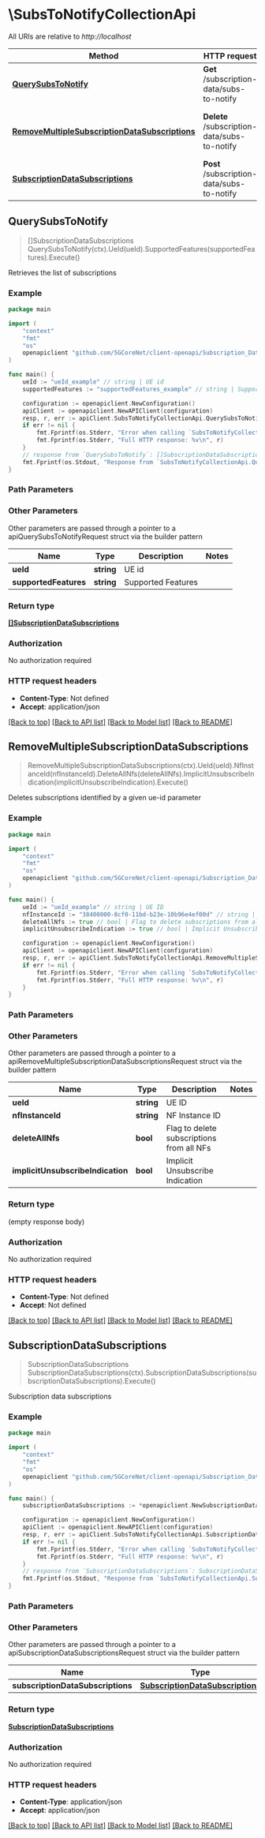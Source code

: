 # \SubsToNotifyCollectionApi

All URIs are relative to *http://localhost*

Method | HTTP request | Description
------------- | ------------- | -------------
[**QuerySubsToNotify**](SubsToNotifyCollectionApi.md#QuerySubsToNotify) | **Get** /subscription-data/subs-to-notify | Retrieves the list of subscriptions
[**RemoveMultipleSubscriptionDataSubscriptions**](SubsToNotifyCollectionApi.md#RemoveMultipleSubscriptionDataSubscriptions) | **Delete** /subscription-data/subs-to-notify | Deletes subscriptions identified by a given ue-id parameter
[**SubscriptionDataSubscriptions**](SubsToNotifyCollectionApi.md#SubscriptionDataSubscriptions) | **Post** /subscription-data/subs-to-notify | Subscription data subscriptions



## QuerySubsToNotify

> []SubscriptionDataSubscriptions QuerySubsToNotify(ctx).UeId(ueId).SupportedFeatures(supportedFeatures).Execute()

Retrieves the list of subscriptions

### Example

```go
package main

import (
    "context"
    "fmt"
    "os"
    openapiclient "github.com/5GCoreNet/client-openapi/Subscription_Data"
)

func main() {
    ueId := "ueId_example" // string | UE id
    supportedFeatures := "supportedFeatures_example" // string | Supported Features (optional)

    configuration := openapiclient.NewConfiguration()
    apiClient := openapiclient.NewAPIClient(configuration)
    resp, r, err := apiClient.SubsToNotifyCollectionApi.QuerySubsToNotify(context.Background()).UeId(ueId).SupportedFeatures(supportedFeatures).Execute()
    if err != nil {
        fmt.Fprintf(os.Stderr, "Error when calling `SubsToNotifyCollectionApi.QuerySubsToNotify``: %v\n", err)
        fmt.Fprintf(os.Stderr, "Full HTTP response: %v\n", r)
    }
    // response from `QuerySubsToNotify`: []SubscriptionDataSubscriptions
    fmt.Fprintf(os.Stdout, "Response from `SubsToNotifyCollectionApi.QuerySubsToNotify`: %v\n", resp)
}
```

### Path Parameters



### Other Parameters

Other parameters are passed through a pointer to a apiQuerySubsToNotifyRequest struct via the builder pattern


Name | Type | Description  | Notes
------------- | ------------- | ------------- | -------------
 **ueId** | **string** | UE id | 
 **supportedFeatures** | **string** | Supported Features | 

### Return type

[**[]SubscriptionDataSubscriptions**](SubscriptionDataSubscriptions.md)

### Authorization

No authorization required

### HTTP request headers

- **Content-Type**: Not defined
- **Accept**: application/json

[[Back to top]](#) [[Back to API list]](../README.md#documentation-for-api-endpoints)
[[Back to Model list]](../README.md#documentation-for-models)
[[Back to README]](../README.md)


## RemoveMultipleSubscriptionDataSubscriptions

> RemoveMultipleSubscriptionDataSubscriptions(ctx).UeId(ueId).NfInstanceId(nfInstanceId).DeleteAllNfs(deleteAllNfs).ImplicitUnsubscribeIndication(implicitUnsubscribeIndication).Execute()

Deletes subscriptions identified by a given ue-id parameter

### Example

```go
package main

import (
    "context"
    "fmt"
    "os"
    openapiclient "github.com/5GCoreNet/client-openapi/Subscription_Data"
)

func main() {
    ueId := "ueId_example" // string | UE ID
    nfInstanceId := "38400000-8cf0-11bd-b23e-10b96e4ef00d" // string | NF Instance ID (optional)
    deleteAllNfs := true // bool | Flag to delete subscriptions from all NFs (optional)
    implicitUnsubscribeIndication := true // bool | Implicit Unsubscribe Indication (optional)

    configuration := openapiclient.NewConfiguration()
    apiClient := openapiclient.NewAPIClient(configuration)
    resp, r, err := apiClient.SubsToNotifyCollectionApi.RemoveMultipleSubscriptionDataSubscriptions(context.Background()).UeId(ueId).NfInstanceId(nfInstanceId).DeleteAllNfs(deleteAllNfs).ImplicitUnsubscribeIndication(implicitUnsubscribeIndication).Execute()
    if err != nil {
        fmt.Fprintf(os.Stderr, "Error when calling `SubsToNotifyCollectionApi.RemoveMultipleSubscriptionDataSubscriptions``: %v\n", err)
        fmt.Fprintf(os.Stderr, "Full HTTP response: %v\n", r)
    }
}
```

### Path Parameters



### Other Parameters

Other parameters are passed through a pointer to a apiRemoveMultipleSubscriptionDataSubscriptionsRequest struct via the builder pattern


Name | Type | Description  | Notes
------------- | ------------- | ------------- | -------------
 **ueId** | **string** | UE ID | 
 **nfInstanceId** | **string** | NF Instance ID | 
 **deleteAllNfs** | **bool** | Flag to delete subscriptions from all NFs | 
 **implicitUnsubscribeIndication** | **bool** | Implicit Unsubscribe Indication | 

### Return type

 (empty response body)

### Authorization

No authorization required

### HTTP request headers

- **Content-Type**: Not defined
- **Accept**: Not defined

[[Back to top]](#) [[Back to API list]](../README.md#documentation-for-api-endpoints)
[[Back to Model list]](../README.md#documentation-for-models)
[[Back to README]](../README.md)


## SubscriptionDataSubscriptions

> SubscriptionDataSubscriptions SubscriptionDataSubscriptions(ctx).SubscriptionDataSubscriptions(subscriptionDataSubscriptions).Execute()

Subscription data subscriptions

### Example

```go
package main

import (
    "context"
    "fmt"
    "os"
    openapiclient "github.com/5GCoreNet/client-openapi/Subscription_Data"
)

func main() {
    subscriptionDataSubscriptions := *openapiclient.NewSubscriptionDataSubscriptions("CallbackReference_example", []string{"MonitoredResourceUris_example"}) // SubscriptionDataSubscriptions | 

    configuration := openapiclient.NewConfiguration()
    apiClient := openapiclient.NewAPIClient(configuration)
    resp, r, err := apiClient.SubsToNotifyCollectionApi.SubscriptionDataSubscriptions(context.Background()).SubscriptionDataSubscriptions(subscriptionDataSubscriptions).Execute()
    if err != nil {
        fmt.Fprintf(os.Stderr, "Error when calling `SubsToNotifyCollectionApi.SubscriptionDataSubscriptions``: %v\n", err)
        fmt.Fprintf(os.Stderr, "Full HTTP response: %v\n", r)
    }
    // response from `SubscriptionDataSubscriptions`: SubscriptionDataSubscriptions
    fmt.Fprintf(os.Stdout, "Response from `SubsToNotifyCollectionApi.SubscriptionDataSubscriptions`: %v\n", resp)
}
```

### Path Parameters



### Other Parameters

Other parameters are passed through a pointer to a apiSubscriptionDataSubscriptionsRequest struct via the builder pattern


Name | Type | Description  | Notes
------------- | ------------- | ------------- | -------------
 **subscriptionDataSubscriptions** | [**SubscriptionDataSubscriptions**](SubscriptionDataSubscriptions.md) |  | 

### Return type

[**SubscriptionDataSubscriptions**](SubscriptionDataSubscriptions.md)

### Authorization

No authorization required

### HTTP request headers

- **Content-Type**: application/json
- **Accept**: application/json

[[Back to top]](#) [[Back to API list]](../README.md#documentation-for-api-endpoints)
[[Back to Model list]](../README.md#documentation-for-models)
[[Back to README]](../README.md)

